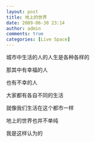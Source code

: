 ```yaml
---
layout: post
title: 地上的世界
date: 2009-06-30 23:14
author: admin
comments: true
categories: [Live Space]
---
```

<p>城市中生活的人的人生是各种各样的</p> <p>那其中有幸福的人</p> <p>也有不幸的人</p> <p>大家都有各自不同的生活</p> <p>就像我们生活在这个都市一样</p> <p>地上的世界也并不单纯</p> <p>我是这样认为的</p>

